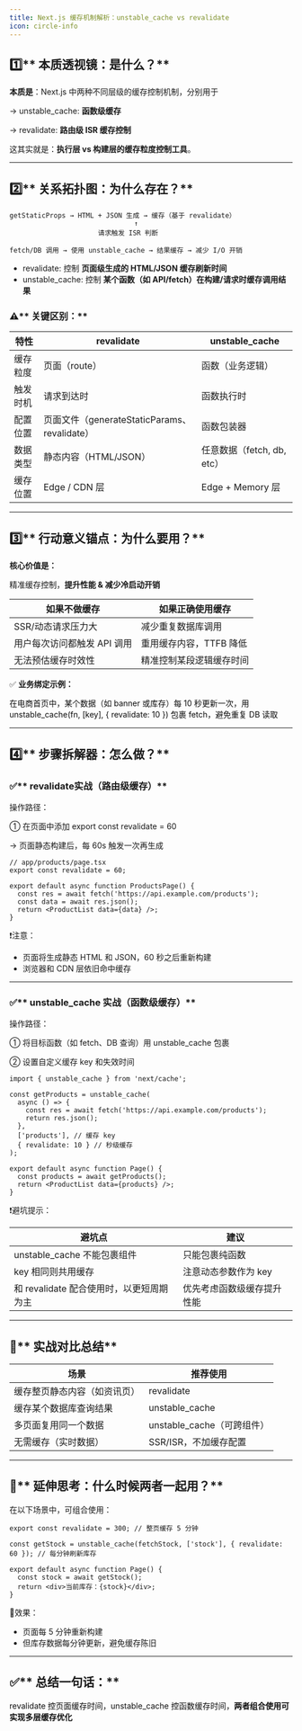 ```yaml
---
title: Next.js 缓存机制解析：unstable_cache vs revalidate
icon: circle-info
---
```


## **1️⃣**** 本质透视镜：是什么？**
  


**本质是**：Next.js 中两种不同层级的缓存控制机制，分别用于

→ unstable_cache: **函数级缓存**

→ revalidate: **路由级 ISR 缓存控制**
  


这其实就是：**执行层 vs 构建层的缓存粒度控制工具**。

---

## **2️⃣**** 关系拓扑图：为什么存在？**
```plain
getStaticProps → HTML + JSON 生成 → 缓存（基于 revalidate）  
                               ↑  
                      请求触发 ISR 判断

fetch/DB 调用 → 使用 unstable_cache → 结果缓存 → 减少 I/O 开销
```

+ revalidate: 控制 **页面级生成的 HTML/JSON 缓存刷新时间**
+ unstable_cache: 控制 **某个函数（如 API/fetch）在构建/请求时缓存调用结果**



### **⚠️**** 关键区别：**
| **特性** | revalidate | unstable_cache |
| --- | --- | --- |
| 缓存粒度 | 页面（route） | 函数（业务逻辑） |
| 触发时机 | 请求到达时 | 函数执行时 |
| 配置位置 | 页面文件（generateStaticParams、revalidate） | 函数包装器 |
| 数据类型 | 静态内容（HTML/JSON） | 任意数据（fetch, db, etc） |
| 缓存位置 | Edge / CDN 层 | Edge + Memory 层 |


---

## **3️⃣**** 行动意义锚点：为什么要用？**


**核心价值是：**

精准缓存控制，**提升性能 & 减少冷启动开销**

| **如果不做缓存** | **如果正确使用缓存** |
| --- | --- |
| SSR/动态请求压力大 | 减少重复数据库调用 |
| 用户每次访问都触发 API 调用 | 重用缓存内容，TTFB 降低 |
| 无法预估缓存时效性 | 精准控制某段逻辑缓存时间 |


✅ **业务绑定示例：**

  


<font style="color:#0e0e0e;">在电商首页中，某个数据（如 banner 或库存）每 10 秒更新一次，用 </font><font style="color:#0e0e0e;">unstable_cache(fn, [key], { revalidate: 10 })</font><font style="color:#0e0e0e;"> 包裹 fetch，避免重复 DB 读取</font>

---

## **4️⃣**** 步骤拆解器：怎么做？**
### **✅**** revalidate实战（路由级缓存）**
操作路径：

① 在页面中添加 export const revalidate = 60

→ 页面静态构建后，每 60s 触发一次再生成

```plain
// app/products/page.tsx
export const revalidate = 60;

export default async function ProductsPage() {
  const res = await fetch('https://api.example.com/products');
  const data = await res.json();
  return <ProductList data={data} />;
}
```

❗注意：

+ 页面将生成静态 HTML 和 JSON，60 秒之后重新构建
+ 浏览器和 CDN 层依旧命中缓存

---

### **✅**** unstable_cache 实战（函数级缓存）**
操作路径：

① 将目标函数（如 fetch、DB 查询）用 unstable_cache 包裹

② 设置自定义缓存 key 和失效时间

```plain
import { unstable_cache } from 'next/cache';

const getProducts = unstable_cache(
  async () => {
    const res = await fetch('https://api.example.com/products');
    return res.json();
  },
  ['products'], // 缓存 key
  { revalidate: 10 } // 秒级缓存
);

export default async function Page() {
  const products = await getProducts();
  return <ProductList data={products} />;
}
```

❗避坑提示：

| **避坑点** | **建议** |
| --- | --- |
| unstable_cache 不能包裹组件 | 只能包裹纯函数 |
| key 相同则共用缓存 | 注意动态参数作为 key |
| 和 revalidate 配合使用时，以更短周期为主 | 优先考虑函数级缓存提升性能 |


---

## **🔬**** 实战对比总结**
| **场景** | **推荐使用** |
| --- | --- |
| 缓存整页静态内容（如资讯页） | revalidate |
| 缓存某个数据库查询结果 | unstable_cache |
| 多页面复用同一个数据 | unstable_cache（可跨组件） |
| 无需缓存（实时数据） | SSR/ISR，不加缓存配置 |


---

## **🧠**** 延伸思考：什么时候两者一起用？**
  


在以下场景中，可组合使用：

```plain
export const revalidate = 300; // 整页缓存 5 分钟

const getStock = unstable_cache(fetchStock, ['stock'], { revalidate: 60 }); // 每分钟刷新库存

export default async function Page() {
  const stock = await getStock();
  return <div>当前库存：{stock}</div>;
}
```

🎯效果：

+ 页面每 5 分钟重新构建
+ 但库存数据每分钟更新，避免缓存陈旧

---

## **✅**** 总结一句话：**
  


<font style="color:#0e0e0e;">revalidate 控页面缓存时间，unstable_cache 控函数缓存时间，</font>**<font style="color:#0e0e0e;">两者组合使用可实现多层缓存优化</font>**

